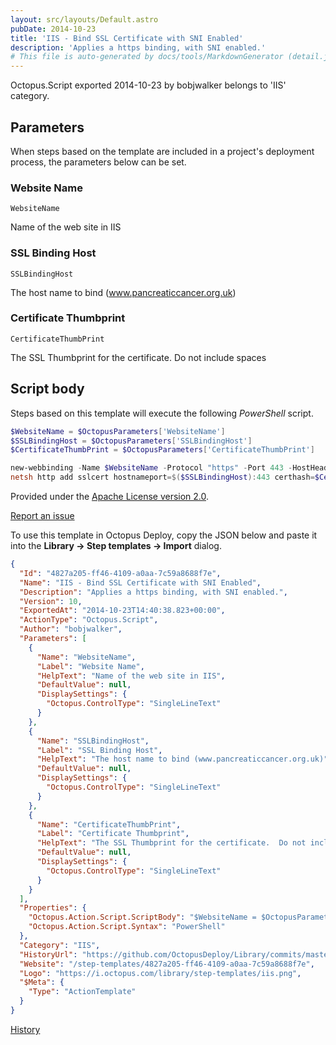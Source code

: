 ```yaml
---
layout: src/layouts/Default.astro
pubDate: 2014-10-23
title: 'IIS - Bind SSL Certificate with SNI Enabled'
description: 'Applies a https binding, with SNI enabled.'
# This file is auto-generated by docs/tools/MarkdownGenerator (detail.js)
---
```


Octopus.Script exported 2014-10-23 by bobjwalker belongs to 'IIS' category.

## Parameters

When steps based on the template are included in a project's deployment process, the parameters below can be set.


<div class="param">

### Website Name

`WebsiteName`

Name of the web site in IIS

</div>
        
<div class="param">

### SSL Binding Host

`SSLBindingHost`

The host name to bind (www.pancreaticcancer.org.uk)

</div>
        
<div class="param">

### Certificate Thumbprint

`CertificateThumbPrint`

The SSL Thumbprint for the certificate.  Do not include spaces

</div>
        

## Script body

Steps based on this template will execute the following *PowerShell* script.

```PowerShell
$WebsiteName = $OctopusParameters['WebsiteName']
$SSLBindingHost = $OctopusParameters['SSLBindingHost']
$CertificateThumbPrint = $OctopusParameters['CertificateThumbPrint']

new-webbinding -Name $WebsiteName -Protocol "https" -Port 443 -HostHeader $SSLBindingHost -SslFlags 1
netsh http add sslcert hostnameport=$($SSLBindingHost):443 certhash=$CertificateThumbPrint appid='{58ee6009-4e61-400b-80cf-dedc242faf63}' certstorename=MY

```

Provided under the [Apache License version 2.0](https://github.com/OctopusDeploy/Library/blob/master/LICENSE.txt).

[Report an issue](https://github.com/OctopusDeploy/Library/issues/new?assignees=&labels=&projects=&template=bug-report.yml&title=Issue%20with%20IIS%20-%20Bind%20SSL%20Certificate%20with%20SNI%20Enabled&step-template=IIS%20-%20Bind%20SSL%20Certificate%20with%20SNI%20Enabled)

<div class="get-json">

To use this template in Octopus Deploy, copy the JSON below and paste it into the **Library → Step templates → Import** dialog.

```json
{
  "Id": "4827a205-ff46-4109-a0aa-7c59a8688f7e",
  "Name": "IIS - Bind SSL Certificate with SNI Enabled",
  "Description": "Applies a https binding, with SNI enabled.",
  "Version": 10,
  "ExportedAt": "2014-10-23T14:40:38.823+00:00",
  "ActionType": "Octopus.Script",
  "Author": "bobjwalker",
  "Parameters": [
    {
      "Name": "WebsiteName",
      "Label": "Website Name",
      "HelpText": "Name of the web site in IIS",
      "DefaultValue": null,
      "DisplaySettings": {
        "Octopus.ControlType": "SingleLineText"
      }
    },
    {
      "Name": "SSLBindingHost",
      "Label": "SSL Binding Host",
      "HelpText": "The host name to bind (www.pancreaticcancer.org.uk)",
      "DefaultValue": null,
      "DisplaySettings": {
        "Octopus.ControlType": "SingleLineText"
      }
    },
    {
      "Name": "CertificateThumbPrint",
      "Label": "Certificate Thumbprint",
      "HelpText": "The SSL Thumbprint for the certificate.  Do not include spaces",
      "DefaultValue": null,
      "DisplaySettings": {
        "Octopus.ControlType": "SingleLineText"
      }
    }
  ],
  "Properties": {
    "Octopus.Action.Script.ScriptBody": "$WebsiteName = $OctopusParameters['WebsiteName']\n$SSLBindingHost = $OctopusParameters['SSLBindingHost']\n$CertificateThumbPrint = $OctopusParameters['CertificateThumbPrint']\n\nnew-webbinding -Name $WebsiteName -Protocol \"https\" -Port 443 -HostHeader $SSLBindingHost -SslFlags 1\nnetsh http add sslcert hostnameport=$($SSLBindingHost):443 certhash=$CertificateThumbPrint appid='{58ee6009-4e61-400b-80cf-dedc242faf63}' certstorename=MY\n",
    "Octopus.Action.Script.Syntax": "PowerShell"
  },
  "Category": "IIS",
  "HistoryUrl": "https://github.com/OctopusDeploy/Library/commits/master/step-templates//opt/buildagent/work/75443764cd38076d/step-templates/iis-bind-ssl-certificate-with-sni-enabled.json",
  "Website": "/step-templates/4827a205-ff46-4109-a0aa-7c59a8688f7e",
  "Logo": "https://i.octopus.com/library/step-templates/iis.png",
  "$Meta": {
    "Type": "ActionTemplate"
  }
}
```

[History](https://github.com/OctopusDeploy/Library/commits/master/step-templates/https://github.com/OctopusDeploy/Library/commits/master/step-templates//opt/buildagent/work/75443764cd38076d/step-templates/iis-bind-ssl-certificate-with-sni-enabled.json)

</div>
